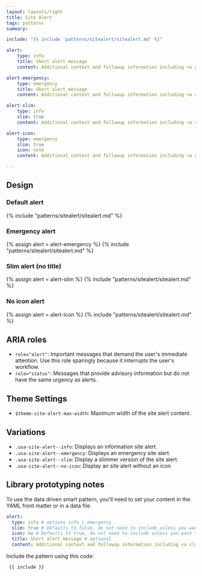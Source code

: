 ```yaml
---
layout: layouts/right
title: Site Alert
tags: patterns
summary:

include: "{% include 'patterns/sitealert/sitealert.md' %}"

alert:
    type: info
    title: Short alert message
    content: Additional context and followup information including <a class="usa-link" href="#">a link</a>

alert-emergency:
    type: emergency
    title: Short alert message
    content: Additional context and followup information including <a class="usa-link" href="#">a link</a>

alert-slim:
    type: info
    slim: true
    content: Additional context and followup information including <a class="usa-link" href="#">a link</a>

alert-icon:
    type: emergency
    slim: true
    icon: none
    content: Additional context and followup information including <a class="usa-link" href="#">a link</a>

---
```


## Design
### Default alert
{% include "patterns/sitealert/sitealert.md" %}

### Emergency alert
{% assign alert = alert-emergency %}
{% include "patterns/sitealert/sitealert.md" %}

### Slim alert (no title)
{% assign alert = alert-slim %}
{% include "patterns/sitealert/sitealert.md" %}

### No icon alert
{% assign alert = alert-icon %}
{% include "patterns/sitealert/sitealert.md" %}

## ARIA roles
- `role="alert"`: Important messages that demand the user's immediate attention. Use this role sparingly because it interrupts the user's workflow.
- `role="status"`: Messages that provide advisory information but do not have the same urgency as alerts.

## Theme Settings
- `$theme-site-alert-max-width`: Maximum width of the site alert content.

## Variations
- `.usa-site-alert--info`: Displays an information site alert.
- `.usa-site-alert--emergency`: Displays an emergency site alert.
- `.usa-site-alert--slim`: Display a slimmer version of the site alert.
- `.usa-site-alert--no-icon`: Display an site alert without an icon

## Library prototyping notes
To use the data driven smart pattern, you'll need to set your content in the YAML front matter or in a data file. 

``` yml
alert:
  type: info # options info | emergency
  slim: true # Defaults to false, do not need to include unless you want the slim alert
  icon: no # Defaults to true, do not need to include unless you want the icon
  title: Short alert message # optional
  content: Additional context and followup information including <a class="usa-link" href="#">a link</a>
```

Include the pattern using this code:

``` markdown
 {{ include }}
```
